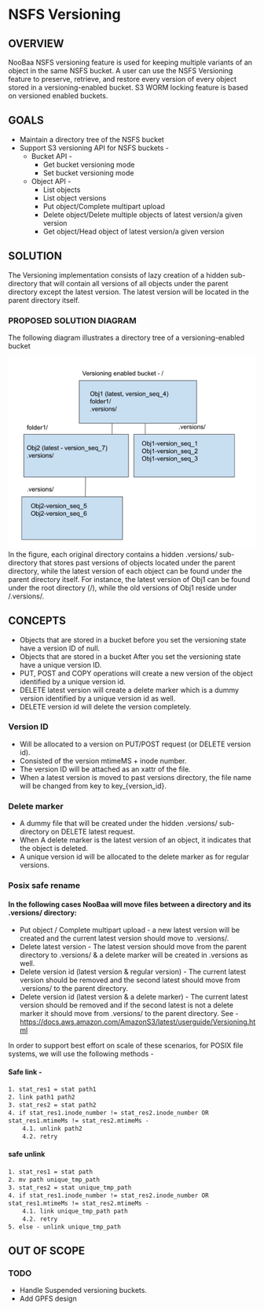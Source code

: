 # NSFS Versioning

## OVERVIEW
NooBaa NSFS versioning feature is used for keeping multiple variants of an object in the same NSFS bucket. A user can use the NSFS Versioning feature to preserve, retrieve, and restore every version of every object stored in a versioning-enabled bucket. S3 WORM locking feature is based on versioned enabled buckets.


## GOALS
* Maintain a directory tree of the NSFS bucket 
* Support S3 versioning API for NSFS buckets -
    * Bucket API - 
        * Get bucket versioning mode 
        * Set bucket versioning mode
    * Object API - 
        * List objects
        * List object versions
        * Put object/Complete multipart upload
        * Delete object/Delete multiple objects of latest version/a given version
        * Get object/Head object of latest version/a given version
    

## SOLUTION
The Versioning implementation consists of lazy creation of a hidden sub-directory that will contain all versions of all objects under the parent directory except the latest version. 
The latest version will be located in the parent directory itself.


### PROPOSED SOLUTION DIAGRAM
The following diagram illustrates a directory tree of a versioning-enabled bucket

<div id="top" />
<img src="/docs/design/images/nsfs_versioning_dir_tree.png" />
In the figure, each original directory contains a hidden .versions/ sub- directory that stores past versions of objects located under the parent directory, while the latest version of each object can be found under the parent directory itself. For instance, the latest version of Obj1 can be found under the root directory (/), while the old versions of Obj1 reside under /.versions/.


## CONCEPTS 

* Objects that are stored in a bucket before you set the versioning state have a version ID of null. 
* Objects that are stored in a bucket After you set the versioning state have a unique version ID. 
* PUT, POST and COPY operations will create a new version of the object identified by a unique version id.
* DELETE latest version will create a delete marker which is a dummy version identified by a  unique version id as well.
* DELETE version id will delete the version completely.


### Version ID 
* Will be allocated to a version on PUT/POST request (or DELETE version id). 
* Consisted of the version mtimeMS + inode number.
* The version ID will be attached as an xattr of the file.
* When a latest version is moved to past versions directory, the file name will be changed from key to key_{version_id}.


### Delete marker
* A dummy file that will be created under the hidden .versions/ sub-directory on DELETE latest request.
* When A delete marker is the latest version of an object, it indicates that the object is deleted.
* A unique version id will be allocated to the delete marker as for regular versions.

### Posix safe rename

#### In the following cases NooBaa will move files between a directory and its .versions/ directory:

* Put object / Complete multipart upload - a new latest version will be created and the current latest version should move to .versions/.
* Delete latest version - The latest version should move from the parent directory to .versions/ & a delete marker will be created in .versions as well.
* Delete version id (latest version & regular version) - The current latest version should be removed and the second latest should move from .versions/ to the parent directory.
* Delete version id (latest version & a delete marker) - The current latest version should be removed and if the second latest is not a delete marker it should move from .versions/ to the parent directory.
See - https://docs.aws.amazon.com/AmazonS3/latest/userguide/Versioning.html

In order to support best effort on scale of these scenarios, for POSIX file systems, we will use the following methods - 

#### Safe link - 

```
1. stat_res1 = stat path1
2. link path1 path2
3. stat_res2 = stat path2
4. if stat_res1.inode_number != stat_res2.inode_number OR stat_res1.mtimeMs != stat_res2.mtimeMs - 
    4.1. unlink path2
    4.2. retry
```

#### safe unlink

```
1. stat_res1 = stat path
2. mv path unique_tmp_path
3. stat_res2 = stat unique_tmp_path
4. if stat_res1.inode_number != stat_res2.inode_number OR stat_res1.mtimeMs != stat_res2.mtimeMs - 
    4.1. link unique_tmp_path path
    4.2. retry
5. else - unlink unique_tmp_path
```

## OUT OF SCOPE

### TODO
 * Handle Suspended versioning buckets.
 * Add GPFS design 
